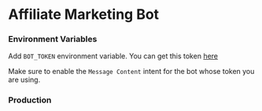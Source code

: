 # Affiliate Marketing Bot

### Environment Variables

Add `BOT_TOKEN` environment variable. You can get this token [here](https://discord.com/developers/applications/1198387310014767104/information)


Make sure to enable the `Message Content` intent for the bot whose token you are using.

### Production
